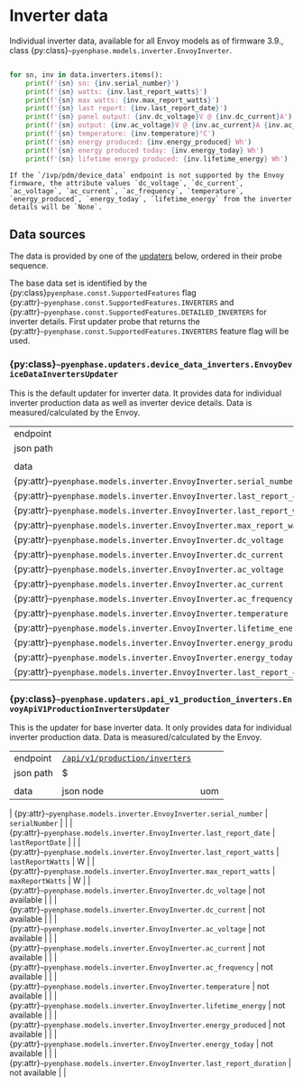 # Inverter data

Individual inverter data, available for all Envoy models as of firmware 3.9., class {py:class}`~pyenphase.models.inverter.EnvoyInverter`.

```python

for sn, inv in data.inverters.items():
    print(f'{sn} sn: {inv.serial_number}')
    print(f'{sn} watts: {inv.last_report_watts}')
    print(f'{sn} max watts: {inv.max_report_watts}')
    print(f'{sn} last report: {inv.last_report_date}')
    print(f'{sn} panel output: {inv.dc_voltage}V @ {inv.dc_current}A')
    print(f'{sn} output: {inv.ac_voltage}V @ {inv.ac_current}A {inv.ac_frequency}Hz')
    print(f'{sn} temperature: {inv.temperature}°C')
    print(f'{sn} energy produced: {inv.energy_produced} Wh')
    print(f'{sn} energy produced today: {inv.energy_today} Wh')
    print(f'{sn} lifetime energy produced: {inv.lifetime_energy} Wh')
```

```{note}
If the `/ivp/pdm/device_data` endpoint is not supported by the Envoy firmware, the attribute values `dc_voltage`, `dc_current`, `ac_voltage`, `ac_current`, `ac_frequency`, `temperature`, `energy_produced`, `energy_today`, `lifetime_energy` from the inverter details will be `None`.
```

## Data sources

The data is provided by one of the [updaters](updaters.md) below, ordered in their probe sequence.

The base data set is identified by the {py:class}`pyenphase.const.SupportedFeatures` flag {py:attr}`~pyenphase.const.SupportedFeatures.INVERTERS` and {py:attr}`~pyenphase.const.SupportedFeatures.DETAILED_INVERTERS` for inverter details. First updater probe that returns the {py:attr}`~pyenphase.const.SupportedFeatures.INVERTERS` feature flag will be used.

### {py:class}`~pyenphase.updaters.device_data_inverters.EnvoyDeviceDataInvertersUpdater`

This is the default updater for inverter data. It provides data for individual inverter production data as well as inverter device details. Data is measured/calculated by the Envoy.

|                                                                          |                                                              |     |
| ------------------------------------------------------------------------ | ------------------------------------------------------------ | --- |
| endpoint                                                                 | [`/ivp/pdm/device_data`](endpoint_json.md#ivppdmdevice_data) |     |
| json path                                                                | `[?(@.devName=='pcu')]`                                      |     |
|                                                                          |                                                              |     |
| data                                                                     | json node                                                    | uom |
| {py:attr}`~pyenphase.models.inverter.EnvoyInverter.serial_number`        | `sn`                                                         |     |
| {py:attr}`~pyenphase.models.inverter.EnvoyInverter.last_report_date`     | `channels[0].lastReading.endDate`                            |     |
| {py:attr}`~pyenphase.models.inverter.EnvoyInverter.last_report_watts`    | `channels[0].watts.now`                                      | W   |
| {py:attr}`~pyenphase.models.inverter.EnvoyInverter.max_report_watts`     | `channels[0].watts.max`                                      | W   |
| {py:attr}`~pyenphase.models.inverter.EnvoyInverter.dc_voltage`           | `channels[0].lastReading.dcVoltageINmV`                      | V   |
| {py:attr}`~pyenphase.models.inverter.EnvoyInverter.dc_current`           | `channels[0].lastReading.dcCurrentINmA`                      | A   |
| {py:attr}`~pyenphase.models.inverter.EnvoyInverter.ac_voltage`           | `channels[0].lastReading.acVoltageINmV`                      | V   |
| {py:attr}`~pyenphase.models.inverter.EnvoyInverter.ac_current`           | `channels[0].lastReading.acCurrentInmA`                      | A   |
| {py:attr}`~pyenphase.models.inverter.EnvoyInverter.ac_frequency`         | `channels[0].lastReading.acFrequencyINmHz`                   | Hz  |
| {py:attr}`~pyenphase.models.inverter.EnvoyInverter.temperature`          | `channels[0].lastReading.channelTemp`                        | °C  |
| {py:attr}`~pyenphase.models.inverter.EnvoyInverter.lifetime_energy`      | `channels[0].lifetime.joulesProduced/3600`                   | Wh  |
| {py:attr}`~pyenphase.models.inverter.EnvoyInverter.energy_produced`      | `channels[0].lastReading.joulesProduced/duration/3.6`        | Wh  |
| {py:attr}`~pyenphase.models.inverter.EnvoyInverter.energy_today`         | `channels[0].wattHours.today`                                | Wh  |
| {py:attr}`~pyenphase.models.inverter.EnvoyInverter.last_report_duration` | `channels[0].lastReading.duration`                           | s   |

### {py:class}`~pyenphase.updaters.api_v1_production_inverters.EnvoyApiV1ProductionInvertersUpdater`

This is the updater for base inverter data. It only provides data for individual inverter production data. Data is measured/calculated by the Envoy.

|           |                                                                             |     |
| --------- | --------------------------------------------------------------------------- | --- |
| endpoint  | [`/api/v1/production/inverters`](endpoint_json.md#apiv1productioninverters) |     |
| json path | $                                                                           |     |
|           |                                                                             |     |
| data      | json node                                                                   | uom |

| {py:attr}`~pyenphase.models.inverter.EnvoyInverter.serial_number` | `serialNumber` | |
| {py:attr}`~pyenphase.models.inverter.EnvoyInverter.last_report_date` | `lastReportDate` | |
| {py:attr}`~pyenphase.models.inverter.EnvoyInverter.last_report_watts` | `lastReportWatts` | W |
| {py:attr}`~pyenphase.models.inverter.EnvoyInverter.max_report_watts` | `maxReportWatts` | W |
| {py:attr}`~pyenphase.models.inverter.EnvoyInverter.dc_voltage` | not available | |
| {py:attr}`~pyenphase.models.inverter.EnvoyInverter.dc_current` | not available | |
| {py:attr}`~pyenphase.models.inverter.EnvoyInverter.ac_voltage` | not available | |
| {py:attr}`~pyenphase.models.inverter.EnvoyInverter.ac_current` | not available | |
| {py:attr}`~pyenphase.models.inverter.EnvoyInverter.ac_frequency` | not available | |
| {py:attr}`~pyenphase.models.inverter.EnvoyInverter.temperature` | not available | |
| {py:attr}`~pyenphase.models.inverter.EnvoyInverter.lifetime_energy` | not available | |
| {py:attr}`~pyenphase.models.inverter.EnvoyInverter.energy_produced` | not available | |
| {py:attr}`~pyenphase.models.inverter.EnvoyInverter.energy_today` | not available | |
| {py:attr}`~pyenphase.models.inverter.EnvoyInverter.last_report_duration` | not available | |
